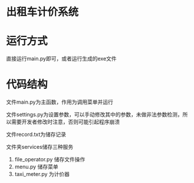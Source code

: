 # 出租车计价系统

# 运行方式
直接运行main.py即可，或者运行生成的exe文件
# 代码结构
文件main.py为主函数，作用为调用菜单并运行

文件settings.py为设置参数，可以手动修改其中的参数，未做非法参数检测，所以需要开发者修改时注意，否则可能引起程序崩溃

文件record.txt为储存记录

文件夹services储存三种服务
1. file_operator.py 储存文件操作
2. menu.py 储存菜单
3. taxi_meter.py 为计价器